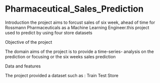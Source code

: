 # Pharmaceutical_Sales_Prediction

Introduction 
 the project aims to forcust sales of six week, ahead of time for Rossmann Pharmaceuticals as a Machine Learning Engineer.this project used to predict by using four store datasets


Objective of the project 


The domain aims of the project is to provide a time-series- analysis on the prediction or focusing or the six weeks sales prediction 

Data and features 

The project provided a dataset such as :
Train 
Test
Store 

